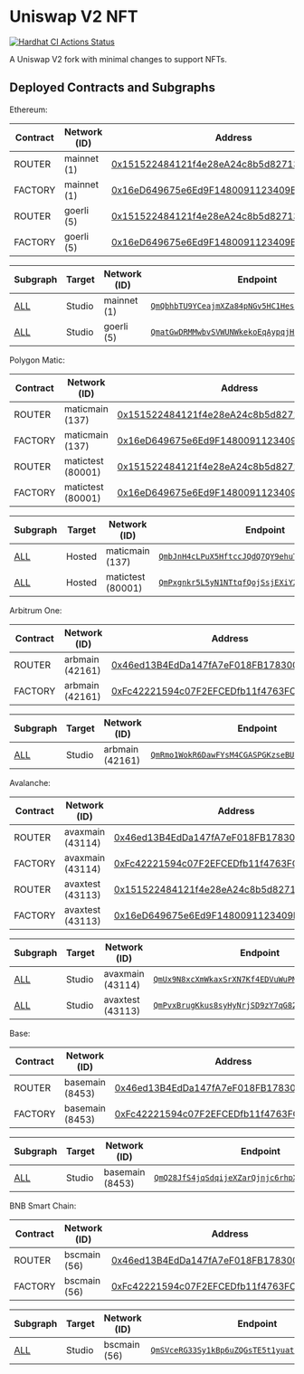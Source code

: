 # Uniswap V2 NFT

[![Hardhat CI Actions Status](https://github.com/nftfy/uniswap-v2-nft/workflows/Hardhat%20CI/badge.svg)](https://github.com/nftfy/uniswap-v2-nft/actions)

A Uniswap V2 fork with minimal changes to support NFTs.

## Deployed Contracts and Subgraphs

Ethereum:

| Contract     | Network (ID)      | Address                                                                                                                         |
| ------------ | ----------------- | ------------------------------------------------------------------------------------------------------------------------------- |
| ROUTER       | mainnet (1)       | [0x151522484121f4e28eA24c8b5d827132775a93FE](https://etherscan.io/address/0x151522484121f4e28eA24c8b5d827132775a93FE)           |
| FACTORY      | mainnet (1)       | [0x16eD649675e6Ed9F1480091123409B4b8D228dC1](https://etherscan.io/address/0x16eD649675e6Ed9F1480091123409B4b8D228dC1)           |
| ROUTER       | goerli (5)        | [0x151522484121f4e28eA24c8b5d827132775a93FE](https://goerli.etherscan.io/address/0x151522484121f4e28eA24c8b5d827132775a93FE)    |
| FACTORY      | goerli (5)        | [0x16eD649675e6Ed9F1480091123409B4b8D228dC1](https://goerli.etherscan.io/address/0x16eD649675e6Ed9F1480091123409B4b8D228dC1)    |

| Subgraph                        | Target | Network (ID)      | Endpoint                                                                                                                                 |
| ------------------------------- | ------ | ----------------- | ---------------------------------------------------------------------------------------------------------------------------------------- |
| [ALL](/subgraph/schema.graphql) | Studio | mainnet (1)       | [`QmQbhbTU9YCeajmXZa84pNGv5HC1HesVmPHGaNLMfPdA2C`](https://api.thegraph.com/subgraphs/id/QmQbhbTU9YCeajmXZa84pNGv5HC1HesVmPHGaNLMfPdA2C) |
| [ALL](/subgraph/schema.graphql) | Studio | goerli (5)        | [`QmatGwDRMMwbvSVWUNWkekoEqAypqjHctsJ7SrtkFtgiJb`](https://api.thegraph.com/subgraphs/id/QmatGwDRMMwbvSVWUNWkekoEqAypqjHctsJ7SrtkFtgiJb) |

Polygon Matic:

| Contract     | Network (ID)      | Address                                                                                                                         |
| ------------ | ----------------- | ------------------------------------------------------------------------------------------------------------------------------- |
| ROUTER       | maticmain (137)   | [0x151522484121f4e28eA24c8b5d827132775a93FE](https://polygonscan.com/address/0x151522484121f4e28eA24c8b5d827132775a93FE)        |
| FACTORY      | maticmain (137)   | [0x16eD649675e6Ed9F1480091123409B4b8D228dC1](https://polygonscan.com/address/0x16eD649675e6Ed9F1480091123409B4b8D228dC1)        |
| ROUTER       | matictest (80001) | [0x151522484121f4e28eA24c8b5d827132775a93FE](https://mumbai.polygonscan.com/address/0x151522484121f4e28eA24c8b5d827132775a93FE) |
| FACTORY      | matictest (80001) | [0x16eD649675e6Ed9F1480091123409B4b8D228dC1](https://mumbai.polygonscan.com/address/0x16eD649675e6Ed9F1480091123409B4b8D228dC1) |

| Subgraph                        | Target | Network (ID)      | Endpoint                                                                                                                                 |
| ------------------------------- | ------ | ----------------- | ---------------------------------------------------------------------------------------------------------------------------------------- |
| [ALL](/subgraph/schema.graphql) | Hosted | maticmain (137)   | [`QmbJnH4cLPuX5HftccJQdQ7QY9ehuT5tAd6BJKDZBCHCKh`](https://api.thegraph.com/subgraphs/id/QmbJnH4cLPuX5HftccJQdQ7QY9ehuT5tAd6BJKDZBCHCKh) |
| [ALL](/subgraph/schema.graphql) | Hosted | matictest (80001) | [`QmPxgnkr5L5yN1NTtqfQojSsjEXiY2UXKHV1GhfKpEQR48`](https://api.thegraph.com/subgraphs/id/QmPxgnkr5L5yN1NTtqfQojSsjEXiY2UXKHV1GhfKpEQR48) |

Arbitrum One:

| Contract     | Network (ID)      | Address                                                                                                                         |
| ------------ | ----------------- | ------------------------------------------------------------------------------------------------------------------------------- |
| ROUTER       | arbmain (42161)   | [0x46ed13B4EdDa147fA7eF018FB178300FA24C4Efc](https://arbiscan.io/address/0x46ed13B4EdDa147fA7eF018FB178300FA24C4Efc)            |
| FACTORY      | arbmain (42161)   | [0xFc42221594c07F2EFCEDfb11f4763FCa03248B5A](https://arbiscan.io/address/0xFc42221594c07F2EFCEDfb11f4763FCa03248B5A)            |

| Subgraph                        | Target | Network (ID)      | Endpoint                                                                                                                                 |
| ------------------------------- | ------ | ----------------- | ---------------------------------------------------------------------------------------------------------------------------------------- |
| [ALL](/subgraph/schema.graphql) | Studio | arbmain (42161)   | [`QmRmo1WokR6DawFYsM4CGASPGKzseBUuxEpaTMLHtQ5RqY`](https://api.thegraph.com/subgraphs/id/QmRmo1WokR6DawFYsM4CGASPGKzseBUuxEpaTMLHtQ5RqY) |

Avalanche:

| Contract     | Network (ID)      | Address                                                                                                                       |
| ------------ | ----------------- | ----------------------------------------------------------------------------------------------------------------------------- |
| ROUTER       | avaxmain (43114)  | [0x46ed13B4EdDa147fA7eF018FB178300FA24C4Efc](https://snowtrace.io/address/0x46ed13B4EdDa147fA7eF018FB178300FA24C4Efc)         |
| FACTORY      | avaxmain (43114)  | [0xFc42221594c07F2EFCEDfb11f4763FCa03248B5A](https://snowtrace.io/address/0xFc42221594c07F2EFCEDfb11f4763FCa03248B5A)         |
| ROUTER       | avaxtest (43113)  | [0x151522484121f4e28eA24c8b5d827132775a93FE](https://testnet.snowtrace.io/address/0x151522484121f4e28eA24c8b5d827132775a93FE) |
| FACTORY      | avaxtest (43113)  | [0x16eD649675e6Ed9F1480091123409B4b8D228dC1](https://testnet.snowtrace.io/address/0x16eD649675e6Ed9F1480091123409B4b8D228dC1) |

| Subgraph                        | Target | Network (ID)      | Endpoint                                                                                                                                 |
| ------------------------------- | ------ | ----------------- | ---------------------------------------------------------------------------------------------------------------------------------------- |
| [ALL](/subgraph/schema.graphql) | Studio | avaxmain (43114)  | [`QmUx9N8xcXmWkaxSrXN7Kf4EDVuWuPM3ZQx9HDfFR2d8xv`](https://api.thegraph.com/subgraphs/id/QmUx9N8xcXmWkaxSrXN7Kf4EDVuWuPM3ZQx9HDfFR2d8xv) |
| [ALL](/subgraph/schema.graphql) | Studio | avaxtest (43113)  | [`QmPvxBrugKkus8syHyNrjSD9zY7qG82SFFe2wWLcA5HZAg`](https://api.thegraph.com/subgraphs/id/QmPvxBrugKkus8syHyNrjSD9zY7qG82SFFe2wWLcA5HZAg) |

Base:

| Contract     | Network (ID)      | Address                                                                                                                       |
| ------------ | ----------------- | ----------------------------------------------------------------------------------------------------------------------------- |
| ROUTER       | basemain (8453)   | [0x46ed13B4EdDa147fA7eF018FB178300FA24C4Efc](https://basescan.org/address/0x46ed13B4EdDa147fA7eF018FB178300FA24C4Efc)         |
| FACTORY      | basemain (8453)   | [0xFc42221594c07F2EFCEDfb11f4763FCa03248B5A](https://basescan.org/address/0xFc42221594c07F2EFCEDfb11f4763FCa03248B5A)         |

| Subgraph                        | Target | Network (ID)      | Endpoint                                                                                                                                 |
| ------------------------------- | ------ | ----------------- | ---------------------------------------------------------------------------------------------------------------------------------------- |
| [ALL](/subgraph/schema.graphql) | Studio | basemain (8453)   | [`QmQ28JfS4jqSdqijeXZarQjnjc6rhpXrNrrz6UMah3NAnk`](https://api.thegraph.com/subgraphs/id/QmQ28JfS4jqSdqijeXZarQjnjc6rhpXrNrrz6UMah3NAnk) |

BNB Smart Chain:

| Contract     | Network (ID)      | Address                                                                                                                       |
| ------------ | ----------------- | ----------------------------------------------------------------------------------------------------------------------------- |
| ROUTER       | bscmain (56)      | [0x46ed13B4EdDa147fA7eF018FB178300FA24C4Efc](https://bscscan.com/address/0x46ed13B4EdDa147fA7eF018FB178300FA24C4Efc)          |
| FACTORY      | bscmain (56)      | [0xFc42221594c07F2EFCEDfb11f4763FCa03248B5A](https://bscscan.com/address/0xFc42221594c07F2EFCEDfb11f4763FCa03248B5A)          |

| Subgraph                        | Target | Network (ID)      | Endpoint                                                                                                                                 |
| ------------------------------- | ------ | ----------------- | ---------------------------------------------------------------------------------------------------------------------------------------- |
| [ALL](/subgraph/schema.graphql) | Studio | bscmain (56)      | [`QmSVceRG33Sy1kBp6uZQGsTE5t1yuatYqzNEotXK8Wxao9`](https://api.thegraph.com/subgraphs/id/QmSVceRG33Sy1kBp6uZQGsTE5t1yuatYqzNEotXK8Wxao9) |
